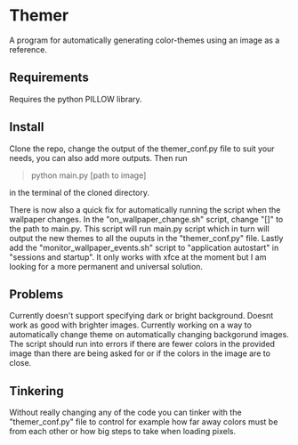 # Themer
A program for automatically generating color-themes using an image as a reference.

## Requirements
Requires the python PILLOW library.


## Install
Clone the repo, change the output of the themer_conf.py file to suit your needs, you can also add more outputs. Then run
> python main.py [path to image]

in the terminal of the cloned directory.

There is now also a quick fix for automatically running the script when the wallpaper changes. In the "on_wallpaper_change.sh" script, change "[]" to the path to main.py. This script will run main.py  script which in turn will output the new themes to all the ouputs in the "themer_conf.py" file. Lastly add the "monitor_wallpaper_events.sh" script to "application autostart" in "sessions and startup". It only works with xfce at the moment but I am looking for a more permanent and universal solution. 

## Problems
Currently doesn't support specifying dark or bright background.
Doesnt work as good with brighter images.
Currently working on a way to automatically change theme on automatically changing backgorund images.
The script should run into errors if there are fewer colors in the provided image than there are being asked for or if the colors in the image are to close. 

## Tinkering
Without really changing any of the code you can tinker with the "themer_conf.py" file to control for example how far away colors must be from each other or how big steps to take when loading pixels.
